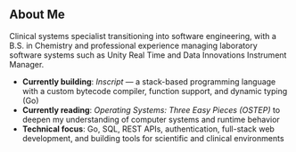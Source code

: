 ## About Me

Clinical systems specialist transitioning into software engineering, with a B.S. in Chemistry and professional experience managing laboratory software systems such as Unity Real Time and Data Innovations Instrument Manager.

- **Currently building**: *Inscript* — a stack-based programming language with a custom bytecode compiler, function support, and dynamic typing (Go)  
- **Currently reading**: *Operating Systems: Three Easy Pieces (OSTEP)* to deepen my understanding of computer systems and runtime behavior  
- **Technical focus**: Go, SQL, REST APIs, authentication, full-stack web development, and building tools for scientific and clinical environments
